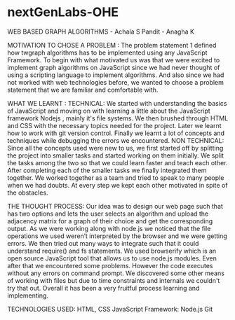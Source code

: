 # nextGenLabs-OHE
WEB BASED GRAPH ALGORITHMS
                        - Achala S Pandit
                        - Anagha K

                    
MOTIVATION TO CHOSE A PROBLEM :
The problem statement 1 defined how twgraph algorithms has to be implemented using any JavaScript Framework. To begin with what motivated us was that we were excited to implement graph algorithms on JavaScript since we had never thought of using a scripting language to implement algorithms. And also since we had not worked with web technologies before, we wanted to choose a problem statement that we are familiar and comfortable with.  


WHAT WE LEARNT :
TECHNICAL:
We started with understanding the basics of JavaScript and moving on with learning a little about the JavaScript framework Nodejs , mainly it's file systems. We then brushed through HTML and CSS with the necessary topics needed for the project. Later we learnt how to work with git version control. Finally we learnt a lot of concepts and techniques while debugging the errors we encountered.
NON TECHNICAL: 
Since all the concepts used were new to us, we first started off by splitting the project into smaller tasks and started working on them initially. We split the tasks among the two so that we could learn faster and teach each other. After completing each of the smaller tasks we finally integrated them together. We worked together as a team and tried to speak to many people when we had doubts. At every step we kept each other motivated in spite of the obstacles.


THE THOUGHT PROCESS: 
Our idea was to design our web page such that has two options and lets the user selects an algorithm and upload the adjacency matrix for a graph of their choice and get the corresponding output. As we were working along with node.js we noticed that the file operations we used weren’t interpreted by the browser and we were getting errors. We then tried out many ways to integrate such that it could understand require() and fs statements. We used browserify which is an open source JavaScript tool that allows us to use node.js modules. Even after that we encountered some problems. However the code executes without any errors on command prompt. We discovered some other means of working with files but due to time constraints and internals we couldn't try that out. Overall it has been a very fruitful process learning and implementing.

TECHNOLOGIES USED:
HTML, CSS 
JavaScript
Framework: Node.js
Git 
